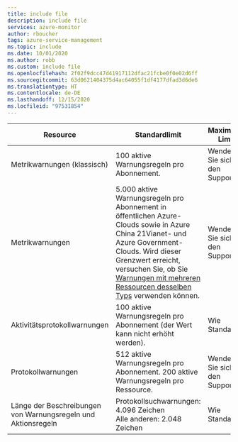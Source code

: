 ```yaml
---
title: include file
description: include file
services: azure-monitor
author: rboucher
tags: azure-service-management
ms.topic: include
ms.date: 10/01/2020
ms.author: robb
ms.custom: include file
ms.openlocfilehash: 2f02f9dcc47d41917112dfac21fcbe0f0e02d6ff
ms.sourcegitcommit: 63d0621404375d4ac64055f1df4177dfad3d6de6
ms.translationtype: HT
ms.contentlocale: de-DE
ms.lasthandoff: 12/15/2020
ms.locfileid: "97531854"
---
```

| Resource | Standardlimit | Maximales Limit |
| --- | --- | --- |
| Metrikwarnungen (klassisch) |100 aktive Warnungsregeln pro Abonnement. | Wenden Sie sich an den Support. |
| Metrikwarnungen |5\.000 aktive Warnungsregeln pro Abonnement in öffentlichen Azure-Clouds sowie in Azure China 21Vianet- und Azure Government-Clouds. Wird dieser Grenzwert erreicht, versuchen Sie, ob Sie [Warnungen mit mehreren Ressourcen desselben Typs](../articles/azure-monitor/platform/alerts-metric-overview.md#monitoring-at-scale-using-metric-alerts-in-azure-monitor) verwenden können.   | Wenden Sie sich an den Support. |
| Aktivitätsprotokollwarnungen | 100 aktive Warnungsregeln pro Abonnement (der Wert kann nicht erhöht werden). | Wie Standard. |
| Protokollwarnungen | 512 aktive Warnungsregeln pro Abonnement. 200 aktive Warnungsregeln pro Ressource. | Wenden Sie sich an den Support. |
| Länge der Beschreibungen von Warnungsregeln und Aktionsregeln| Protokollsuchwarnungen: 4.096 Zeichen<br/>Alle anderen: 2.048 Zeichen | Wie Standard. |
